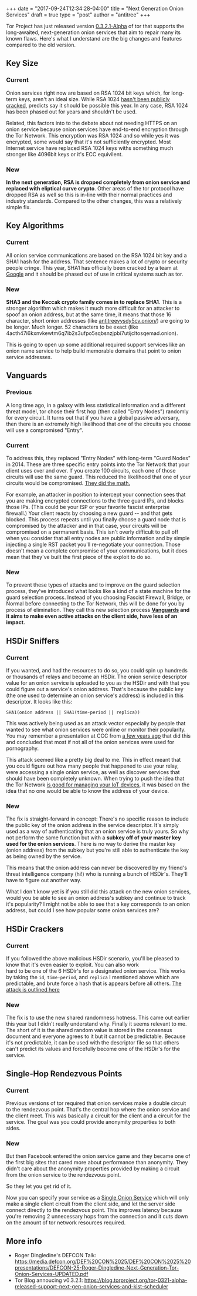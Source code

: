 +++
date = "2017-09-24T12:34:28-04:00"
title = "Next Generation Onion Services"
draft = true
type = "post"
author = "antitree"
+++

Tor Project has just released version [0.3.2.1-Alpha](https://gitweb.torproject.org/tor.git/tag/?h=tor-0.3.2.1-alpha) of tor that supports the
long-awaited, next-generation onion services that
aim to repair many its known flaws. Here's what I 
understand are the big changes and features compared to the old version. 

## Key Size

### Current 
Onion services right now are based on RSA 1024 bit keys which, for long-term keys, aren't an ideal size. 
While RSA 1024 [hasn't been publicly 
cracked](https://en.wikipedia.org/wiki/RSA_Factoring_Challenge), predicts say it should be possible this year. In any case, 
RSA 1024 has been phased out for years and shouldn't be used. 

Related, this factors into to the debate about not needing HTTPS on an onion service
because onion services have end-to-end encryption through the Tor Network.
This encryption was RSA 1024 and so while yes it was encrypted,
some would say that it's not sufficiently encrypted. Most Internet service
have replaced RSA 1024 keys withs something much stronger like 4096bit keys
or it's ECC equivilent. 

### New 
**In the next generation, RSA is dropped completely from onion service
and replaced with eliptical curve crypto**. 
Other areas of the tor protocol have dropped RSA as well so this is in-line
with their normal practices and industry standards. Compared to the other
changes, this was a relatively simple fix. 

## Key Algorithms

### Current 
All onion service communications are based on the RSA 1024 bit key 
and a SHA1 hash for the address. 
That sentence makes a lot of crypto or 
security people cringe. This year, SHA1 has officially been cracked by
a team at [Google](https://security.googleblog.com/2017/02/announcing-first-sha1-collision.html) and it should be phased out of use in critical systems
such as tor. 

### New 
**SHA3 and the Keccak crypto family comes in to replace SHA1**. This is a 
stronger algorithm which makes it much more difficult for an attacker
to spoof an onion address, but at the same time, it means that those 
16 character, short onion addresses 
(like [antitreevysdy5cv.onion/](http://antitreevysdy5cv.onion/)) 
are going to be longer. Much longer. 52 characters to be exact (like 4acth47i6kxnvkewtm6q7ib2s3ufpo5sqbsnzjpbi7utijcltosqemad.onion).

This is going to open up some additional required support services like
an onion name service to help build memorable domains that point to 
onion service addresses. 

## Vanguards

### Previous
A long time ago, in a galaxy with less statistical information
and a different threat model, tor chose their first hop (then called "Entry
Nodes") randomly for every circuit. It turns out that if you have a global
passive adversary, then there is an extremely high likelihood that _one_ of
the circuits you choose will use a compromised "Entry".  

### Current 
To address this, they replaced "Entry Nodes" with long-term 
"Guard Nodes" in 2014. These are three specific entry points 
into the Tor Network that your
client uses over and over. If you create 100 circuits, each one of
those circuits will use the same guard. This reduced the likelihood that
one of your circuits would be compromised. [They did the math.](https://lists.torproject.org/pipermail/tor-dev/2014-March/006570.html)

For example, an attacker in position to intercept
your connection sees that you are making 
encrypted connections to the three guard IPs, and blocks those IPs. (This could 
be your ISP or your favorite fascist enterprise firewall.) 
Your client reacts by choosing a new guard -- and that gets blocked. This 
process repeats until you finally choose a guard node that is compromised
by the attacker and in that case, your circuits will be compromised on 
a permanent basis. This isn't overly difficult to pull off when you consider
that all entry nodes are public information and by simple injecting a single
RST packet you'll re-negotiate your connection. Those doesn't mean 
a complete compromise of your communications, but it does mean that they've
built the first piece of the exploit to do so. 

### New 
To prevent these types of attacks and to improve on the guard
selection process, they've introduced what looks like a kind of a state
machine for the guard selection process. Instead of you choosing Fascist Firewall,
Bridge, or Normal before connecting to the Tor Network, this will be done
for you by process of elimination. They call this new selection process
**[Vanguards](https://gitweb.torproject.org/torspec.git/tree/proposals/271-another-guard-selection.txt#n142) and it aims to make even 
active attacks on the client side, have less of an impact.**

## HSDir Sniffers

### Current 
If you wanted, and had the resources to do so, you could spin
up hundreds or thousands of relays and become an HSDir. The 
onion service descriptor value for an onion service is uploaded to
you as the HSDir and with that you could figure out 
a service's onion address. That's because the
public key (the one used to determine an onion service's address) is
included in this descriptor. It looks like this:

```
SHA1(onion address || SHA1(time-period || replica))
```

This was actively being used as an attack
vector especially by people that wanted to see what onion services 
were online or monitor their popularity. You may remember
a presentation at CCC from [a few years ago](https://www.youtube.com/watch?v=HQXRURfrf8w) that did this and 
concluded that most if not all of the onion services were used for 
pornography. 

This attack seemed like a pretty big deal to me. 
This in effect meant that you could figure out how many people that
happened to use your relay, were accessing a single onion service, 
as well as discover services that should have been completely unknown.
When trying to push the idea that the Tor Network [is good for managing
your IoT devices](https://blog.torproject.org/quick-simple-guide-tor-and-internet-things-so-far),
it was based on the idea that no one would be able
to know the address of your device. 

### New 
The fix is straight-forward in concept: There's no specific reason
to include the public key of the onion address in the service descriptor.
It's simply used as a way of authenticating that an onion service is
truly yours. So why not perform the same function but with a **subkey off
of your master key used for the onion services**. There is no way to 
derive the master key (onion address) from the subkey but you're still
able to authenticate the key as being owned by the service. 

This means that the onion address can never be discovered by my friend's threat intelligence 
company (hi!) who is running a bunch of HSDir's. They'll have to 
figure out another way. 

What I don't know yet is if you still did this attack on the new
onion services, would you be able to see an onion address's subkey
and continue to track it's popularity? I might not be able to
see that a key corresponds to an onion address, but could I see how popular
some onion services are?

## HSDir Crackers

### Current
If you followed the above malicious HSDir scenario, you'll be pleased
to know that it's even easier to exploit. You can also work  
hard to be one of the 6 HSDir's for a designated onion service. 
This works by taking the `id`, `time-period`, and `replica` I mentioned
above which are predictable, and brute force a hash that is appears before
all others. [The attack is outlined here](https://conference.hitb.org/hitbsecconf2015ams/wp-content/uploads/2015/02/D2T2-Filippo-Valsorda-and-George-Tankersly-Non-Hidden-Hidden-Services-Considered-Harmful.pdf)

### New
The fix is to use the new shared randomness hotness. This came out earlier this
year but I didn't really understand why. Finally it seems relevant to me. The
short of it is the shared random value is stored in the consensus document
and everyone agrees to it but it cannot be predictable. Because it's not 
predictable, it can be used with the descriptor file so that others can't 
predict its values and forcefully become one of the HSDir's for the service. 

## Single-Hop Rendezvous Points

### Current

Previous versions of tor required that onion services make a double
circuit to the rendezvous point. That's the central hop where the onion
service and the client meet. This was basically a circuit for 
the client and a circuit for the service. The goal was you could
provide anonymity properties to both sides. 

### New

But then Facebook entered the onion service game and they became
one of the first big sites that cared more about performance
than anonymity. They didn't care about the anonymity properties
provided by making a circuit from the onion service to the rendezvous 
point.

So they let you get rid of it. 

Now you can specify your service as a 
[Single Onion Service](https://gitweb.torproject.org/torspec.git/plain/proposals/260-rend-single-onion.txt) which will only make a single
client circuit from the client side, and let the server side connect directly
to the rendezvous point. This improves latency because you're removing
2 unnecessary hops from the connection and it cuts down on the amount
of tor network resources required. 


## More info

* Roger Dingledine's DEFCON Talk: https://media.defcon.org/DEF%20CON%2025/DEF%20CON%2025%20presentations/DEFCON-25-Roger-Dingledine-Next-Generation-Tor-Onion-Services-UPDATED.pdf
* Tor Blog annoucing v0.3.2.1: https://blog.torproject.org/tor-0321-alpha-released-support-next-gen-onion-services-and-kist-scheduler


